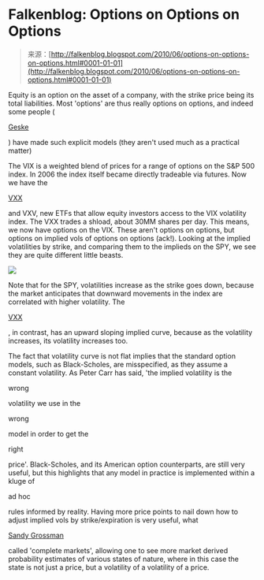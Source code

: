 <!--yml
category: 未分类
date: 2024-05-12 21:30:52
-->

# Falkenblog: Options on Options on Options

> 来源：[http://falkenblog.blogspot.com/2010/06/options-on-options-on-options.html#0001-01-01](http://falkenblog.blogspot.com/2010/06/options-on-options-on-options.html#0001-01-01)

Equity is an option on the asset of a company, with the strike price being its total liabilities. Most 'options' are thus really options on options, and indeed some people (

[Geske](http://www.global-derivatives.com/index.php/pricing-models-topmenu-37/31?task=view)

) have made such explicit models (they aren't used much as a practical matter)

The VIX is a weighted blend of prices for a range of options on the S&P 500 index. In 2006 the index itself became directly tradeable via futures. Now we have the

[VXX](http://www.google.com/finance?client=ob&q=NYSE:VXX)

and VXV, new ETFs that allow equity investors access to the VIX volatility index. The VXX trades a shload, about 30MM shares per day. This means, we now have options on the VIX. These aren't options on options, but options on implied vols of options on options (ack!). Looking at the implied volatilities by strike, and comparing them to the implieds on the SPY, we see they are quite different little beasts.

[![](img/9cd4a26eb8b0e4d2426b35642b23356c.png)](https://blogger.googleusercontent.com/img/b/R29vZ2xl/AVvXsEiTkyMdWwYNKP2bDKunmkxUGT6Hkc_rzmD8mPUsQ2Fg2BJwCVrsMjtf8OKHFyhVB5pBlKethWceG5XG9qKgi2AClnxjVJOtDmVy2RqlxJUtaF1xmslBRp5meUfQpDWsv8Gqsamvig/s1600/ivol.gif)

Note that for the SPY, volatilities increase as the strike goes down, because the market anticipates that downward movements in the index are correlated with higher volatility. The

[VXX](http://www.google.com/finance?client=ob&q=NYSE:VXX)

, in contrast, has an upward sloping implied curve, because as the volatility increases, its volatility increases too.

The fact that volatility curve is not flat implies that the standard option models, such as Black-Scholes, are misspecified, as they assume a constant volatility. As Peter Carr has said, 'the implied volatility is the

wrong

volatility we use in the

wrong

model in order to get the

right

price'. Black-Scholes, and its American option counterparts, are still very useful, but this highlights that any model in practice is implemented within a kluge of

ad hoc

rules informed by reality. Having more price points to nail down how to adjust implied vols by strike/expiration is very useful, what

[Sandy Grossman](http://www.jstor.org/pss/1942852)

called 'complete markets', allowing one to see more market derived probability estimates of various states of nature, where in this case the state is not just a price, but a volatility of a volatility of a price.